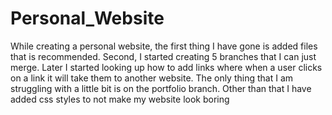 # Personal_Website
While creating a personal website, the first thing I have gone is added files that is recommended.
Second, I started creating 5 branches that I can just merge. 
Later I started looking up how to add links where when a user clicks on a link it will take them to another website. The only thing that I am struggling with a little bit is on the portfolio branch. 
Other than that I have added css styles to not make my website look boring
